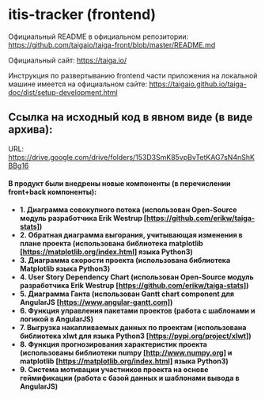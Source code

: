 # itis-tracker (frontend) #

Официальный README в официальном репозитории: https://github.com/taigaio/taiga-front/blob/master/README.md

Официальный сайт: https://taiga.io/

Инструкция по развертыванию frontend части приложения на локальной машине имеется на официальном сайте: https://taigaio.github.io/taiga-doc/dist/setup-development.html

## Ссылка на исходный код в явном виде (в виде архива): ## 
URL: https://drive.google.com/drive/folders/153D3SmK85vpBvTetKAG7sN4nShKBBg16

#### В продукт были внедрены новые компоненты (в перечислении front+back компоненты): ####

- **1. Диаграмма совокупного потока (использован Open-Source модуль разработчика Erik Westrup [https://github.com/erikw/taiga-stats])**
- **2. Обратная диаграмма выгорания, учитывающая изменения в плане проекта (использована библиотека matplotlib [https://matplotlib.org/index.html] языка Python3)**
- **3. Диаграмма скорости проекта (использована библиотека Matplotlib языка Python3)**
- **4. User Story Dependency Chart (использован Open-Source модуль разработчика Erik Westrup [https://github.com/erikw/taiga-stats])**
- **5. Диаграмма Ганта (использован Gantt chart component для AngularJS [https://www.angular-gantt.com])**
- **6. Функция управления пакетами проектов (работа с шаблонами и логикой в AngularJS)**
- **7. Выгрузка накапливаемых данных по проектам (использована библиотека xlwt для языка Python3 [https://pypi.org/project/xlwt])**
- **8. Функция прогнозирования характеристик проекта (использованы библиотеки numpy [http://www.numpy.org] и matplotlib [https://matplotlib.org/index.html] языка Python3)**
- **9. Система мотивации участников проекта на основе геймификации (работа с базой данных и шаблонами вывода в AngularJS)**
